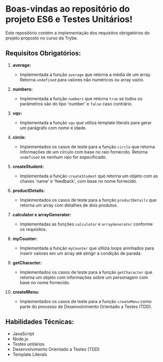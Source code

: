 # Boas-vindas ao repositório do projeto ES6 e Testes Unitários!

Este repositório contém a implementação dos requisitos obrigatórios do projeto proposto no curso da Trybe. 

## Requisitos Obrigatórios:

1. **average:**
   - Implementada a função `average` que retorna a média de um array. Retorna `undefined` para valores não numéricos ou array vazio.

2. **numbers:**
   - Implementada a função `numbers` que retorna `true` se todos os parâmetros são do tipo 'number' e `false` caso contrário.

3. **vqv:**
   - Implementada a função `vqv` que utiliza template literals para gerar um parágrafo com nome e idade.

4. **circle:**
   - Implementados os casos de teste para a função `circle` que retorna informações de um círculo com base no raio fornecido. Retorna `undefined` se nenhum raio for especificado.

5. **createStudent:**
   - Implementada a função `createStudent` que retorna um objeto com as chaves 'name' e 'feedback', com base no nome fornecido.

6. **productDetails:**
   - Implementados os casos de teste para a função `productDetails` que retorna um array com detalhes de dois produtos.

7. **calculator e arrayGenerator:**
   - Implementadas as funções `calculator` e `arrayGenerator` conforme os requisitos.

8. **myCounter:**
   - Implementada a função `myCounter` que utiliza loops aninhados para inserir valores em um array até atingir a condição de parada.

9. **getCharacter:**
   - Implementados os casos de teste para a função `getCharacter` que retorna um objeto com informações sobre um personagem com base no nome fornecido.

10. **createMenu:**
    - Implementados os casos de teste para a função `createMenu` como parte do processo de Desenvolvimento Orientado a Testes (TDD).

## Habilidades Técnicas:

- JavaScript
- Node.js
- Testes unitários
- Desenvolvimento Orientado a Testes (TDD)
- Template Literals
